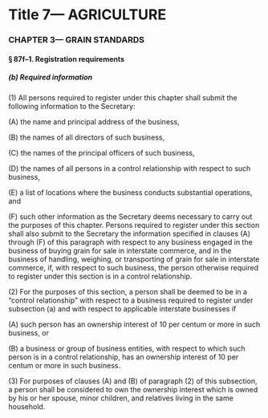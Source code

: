 
# Title 7— AGRICULTURE
### CHAPTER 3— GRAIN STANDARDS
#### § 87f–1. Registration requirements
##### (b) Required information

(1) All persons required to register under this chapter shall submit the following information to the Secretary:

(A) the name and principal address of the business,

(B) the names of all directors of such business,

(C) the names of the principal officers of such business,

(D) the names of all persons in a control relationship with respect to such business,

(E) a list of locations where the business conducts substantial operations, and

(F) such other information as the Secretary deems necessary to carry out the purposes of this chapter. Persons required to register under this section shall also submit to the Secretary the information specified in clauses (A) through (F) of this paragraph with respect to any business engaged in the business of buying grain for sale in interstate commerce, and in the business of handling, weighing, or transporting of grain for sale in interstate commerce, if, with respect to such business, the person otherwise required to register under this section is in a control relationship.

(2) For the purposes of this section, a person shall be deemed to be in a “control relationship” with respect to a business required to register under subsection (a) and with respect to applicable interstate businesses if

(A) such person has an ownership interest of 10 per centum or more in such business, or

(B) a business or group of business entities, with respect to which such person is in a control relationship, has an ownership interest of 10 per centum or more in such business.

(3) For purposes of clauses (A) and (B) of paragraph (2) of this subsection, a person shall be considered to own the ownership interest which is owned by his or her spouse, minor children, and relatives living in the same household.
